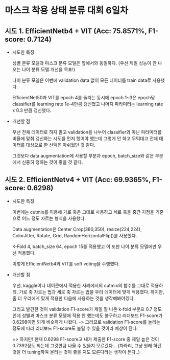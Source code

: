 # 마스크 착용 상태 분류 대회 6일차

## 시도 1. EfficientNetb4 + VIT (Acc: 75.8571%, F1-score: 0.7124)

* 시도한 특징

    성별 분류 모델과 마스크 분류 모델은 앞에서와 동일하다. (우선 제일 성능이 안 나오는 나이 분류 모델 개선을 목표!)
    
    나이 분류 모델은 이번에 validation data 없이 모든 데이터를 train data로 사용했다.
    
    EfficientNet50과 VIT를 epoch 4를 돌리는 동시에 epoch 1~3은 epoch당 classifier를 learning rate 1e-4만큼 갱신했고 나머지 파라미터는 learning rate x 0.3 만큼 갱신했다.
    
* 개선할 점

    우선 전체 데이터로 하지 말고 validation을 나누어 classifier와 아닌 파라미터를 비율에 맞춰 갱신하는 시도를 먼저 했어야 했는데 그렇게 안 하고 무턱대고 전체 데이터를 대상으로 한 선택은 아쉬웠던 것 같다.
    
    그것보다 data augmentation에 사용할 부분과 epoch, batch_size와 같은 부분에서 신중히 정하는 것이 좋을 것 같다.


## 시도 2. EfficientNetv4 + VIT (Acc: 69.9365%, F1-score: 0.6298)

* 시도한 특징

    이번에는 cutmix를 이용해 가로 축은 그대로 사용하고 세로 축을 중간 지점을 기준으로 어느 정도 자르는 형식을 사용했다.
    
    Data augmentation은 Center Crop(380,350), resize(224,224), ColorJitter, Rotate, Grid, RandomHorizontalFlip()를 사용했다.
    
    K-Fold 4, batch_size 64, epoch 15를 적용했고 이 또한 나이 분류 모델에만 우선 적용했다.
    
    이렇게 EfficientNetb4와 VIT를 soft voting을 수행했다.

* 개선할 점

    우선, kaggle이나 데이콘에서 적용한 사례에서의 cutmix의 함수를 그대로 적용하되, 가로 축 자르는 법과 세로 축 자르는 법을 우리 데이터에 맞게 적용했다. 하지만, 좀 더 우리에게 맞게 적용한 다음에 사용하는 것을 생각해봐야겠다.
    
    그리고 발견한 것이 validation F1-score가 제일 잘 나온 k-fold 부분으 0.7 정도인데 성별과 마스크 분류 모델에 적용 안 했는데도 불구하고 리더보드 F1-score가 0.6298이면 되게 비슷하게 나왔다. -> 그러므로 validation F1-score를 늘리는 정도에 따라 리더보드 F1-score도 늘릴 수 있을 것이라 예상이 된다.
    
    => 하지만! 현재 0.6298 F1-score고 내가 제출한 F1-score 중 제일 높은 것이 0.7392정도 되는데 그것만큼 나올 수 있을지 모르겠다... (차라리, 그냥 원래 하던 것을 더 tuning하여 올리는 것이 좋을 지도 모른다라는 생각이 든다..)
